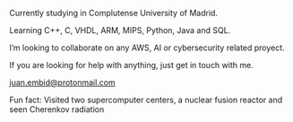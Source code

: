Currently studying in Complutense University of Madrid.

Learning C++, C, VHDL, ARM, MIPS, Python, Java and SQL.

I’m looking to collaborate on any AWS, AI or cybersecurity related proyect. 

If you are looking for help with anything, just get in touch with me. 

juan.embid@protonmail.com

Fun fact: Visited two supercomputer centers, a nuclear fusion reactor and seen Cherenkov radiation
